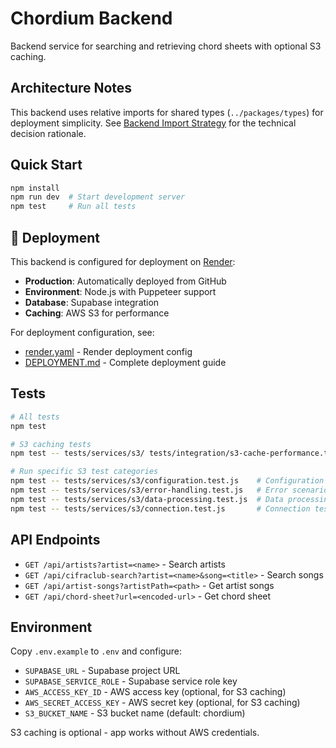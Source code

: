 # Chordium Backend

Backend service for searching and retrieving chord sheets with optional S3 caching.

## Architecture Notes

This backend uses relative imports for shared types (`../packages/types`) for deployment simplicity. See [Backend Import Strategy](../docs/technical-decisions/backend-import-strategy.md) for the technical decision rationale.

## Quick Start

```bash
npm install
npm run dev  # Start development server
npm test     # Run all tests
```

## 🚀 Deployment

This backend is configured for deployment on [Render](https://render.com):

- **Production**: Automatically deployed from GitHub
- **Environment**: Node.js with Puppeteer support
- **Database**: Supabase integration
- **Caching**: AWS S3 for performance

For deployment configuration, see:

- [render.yaml](../render.yaml) - Render deployment config
- [DEPLOYMENT.md](../DEPLOYMENT.md) - Complete deployment guide

## Tests

```bash
# All tests
npm test

# S3 caching tests
npm test -- tests/services/s3/ tests/integration/s3-cache-performance.test.js tests/integration/s3-data-validation.test.js

# Run specific S3 test categories
npm test -- tests/services/s3/configuration.test.js    # Configuration & environment
npm test -- tests/services/s3/error-handling.test.js   # Error scenarios
npm test -- tests/services/s3/data-processing.test.js  # Data processing
npm test -- tests/services/s3/connection.test.js       # Connection testing
```

## API Endpoints

- `GET /api/artists?artist=<name>` - Search artists
- `GET /api/cifraclub-search?artist=<name>&song=<title>` - Search songs
- `GET /api/artist-songs?artistPath=<path>` - Get artist songs
- `GET /api/chord-sheet?url=<encoded-url>` - Get chord sheet

## Environment

Copy `.env.example` to `.env` and configure:

- `SUPABASE_URL` - Supabase project URL
- `SUPABASE_SERVICE_ROLE` - Supabase service role key
- `AWS_ACCESS_KEY_ID` - AWS access key (optional, for S3 caching)
- `AWS_SECRET_ACCESS_KEY` - AWS secret key (optional, for S3 caching)
- `S3_BUCKET_NAME` - S3 bucket name (default: chordium)

S3 caching is optional - app works without AWS credentials.
